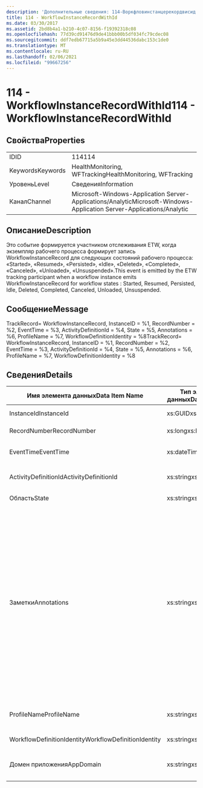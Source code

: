 ```yaml
---
description: 'Дополнительные сведения: 114-Воркфловинстанцерекордвисид'
title: 114 - WorkflowInstanceRecordWithId
ms.date: 03/30/2017
ms.assetid: 2bd8b4a1-b210-4c07-8156-f19392318c08
ms.openlocfilehash: 77d39cd91476d9de41bbb00b5df034fc79cdec08
ms.sourcegitcommit: ddf7edb67715a5b9a45e3dd44536dabc153c1de0
ms.translationtype: MT
ms.contentlocale: ru-RU
ms.lasthandoff: 02/06/2021
ms.locfileid: "99667256"
---
```

# <a name="114---workflowinstancerecordwithid"></a><span data-ttu-id="a853b-103">114 - WorkflowInstanceRecordWithId</span><span class="sxs-lookup"><span data-stu-id="a853b-103">114 - WorkflowInstanceRecordWithId</span></span>

## <a name="properties"></a><span data-ttu-id="a853b-104">Свойства</span><span class="sxs-lookup"><span data-stu-id="a853b-104">Properties</span></span>  
  
|||  
|-|-|  
|<span data-ttu-id="a853b-105">ID</span><span class="sxs-lookup"><span data-stu-id="a853b-105">ID</span></span>|<span data-ttu-id="a853b-106">114</span><span class="sxs-lookup"><span data-stu-id="a853b-106">114</span></span>|  
|<span data-ttu-id="a853b-107">Keywords</span><span class="sxs-lookup"><span data-stu-id="a853b-107">Keywords</span></span>|<span data-ttu-id="a853b-108">HealthMonitoring, WFTracking</span><span class="sxs-lookup"><span data-stu-id="a853b-108">HealthMonitoring, WFTracking</span></span>|  
|<span data-ttu-id="a853b-109">Уровень</span><span class="sxs-lookup"><span data-stu-id="a853b-109">Level</span></span>|<span data-ttu-id="a853b-110">Сведения</span><span class="sxs-lookup"><span data-stu-id="a853b-110">Information</span></span>|  
|<span data-ttu-id="a853b-111">Канал</span><span class="sxs-lookup"><span data-stu-id="a853b-111">Channel</span></span>|<span data-ttu-id="a853b-112">Microsoft-Windows-Application Server-Applications/Analytic</span><span class="sxs-lookup"><span data-stu-id="a853b-112">Microsoft-Windows-Application Server-Applications/Analytic</span></span>|  
  
## <a name="description"></a><span data-ttu-id="a853b-113">Описание</span><span class="sxs-lookup"><span data-stu-id="a853b-113">Description</span></span>  

 <span data-ttu-id="a853b-114">Это событие формируется участником отслеживания ETW, когда экземпляр рабочего процесса формирует запись WorkflowInstanceRecord для следующих состояний рабочего процесса: «Started», «Resumed», «Persisted», «Idle», «Deleted», «Completed», «Canceled», «Unloaded», «Unsuspended».</span><span class="sxs-lookup"><span data-stu-id="a853b-114">This event is emitted by the ETW tracking participant when a workflow instance emits WorkflowInstanceRecord for workflow states : Started, Resumed, Persisted, Idle, Deleted, Completed, Canceled, Unloaded, Unsuspended.</span></span>  
  
## <a name="message"></a><span data-ttu-id="a853b-115">Сообщение</span><span class="sxs-lookup"><span data-stu-id="a853b-115">Message</span></span>  

 <span data-ttu-id="a853b-116">TrackRecord= WorkflowInstanceRecord, InstanceID = %1, RecordNumber = %2, EventTime = %3, ActivityDefinitionId = %4, State = %5, Annotations = %6, ProfileName = %7, WorkflowDefinitionIdentity = %8</span><span class="sxs-lookup"><span data-stu-id="a853b-116">TrackRecord= WorkflowInstanceRecord, InstanceID = %1, RecordNumber = %2, EventTime = %3, ActivityDefinitionId = %4, State = %5, Annotations = %6, ProfileName = %7, WorkflowDefinitionIdentity = %8</span></span>  
  
## <a name="details"></a><span data-ttu-id="a853b-117">Сведения</span><span class="sxs-lookup"><span data-stu-id="a853b-117">Details</span></span>  
  
|<span data-ttu-id="a853b-118">Имя элемента данных</span><span class="sxs-lookup"><span data-stu-id="a853b-118">Data Item Name</span></span>|<span data-ttu-id="a853b-119">Тип элемента данных</span><span class="sxs-lookup"><span data-stu-id="a853b-119">Data Item Type</span></span>|<span data-ttu-id="a853b-120">Описание</span><span class="sxs-lookup"><span data-stu-id="a853b-120">Description</span></span>|  
|--------------------|--------------------|-----------------|  
|<span data-ttu-id="a853b-121">InstanceId</span><span class="sxs-lookup"><span data-stu-id="a853b-121">InstanceId</span></span>|<span data-ttu-id="a853b-122">xs:GUID</span><span class="sxs-lookup"><span data-stu-id="a853b-122">xs:GUID</span></span>|<span data-ttu-id="a853b-123">Идентификатор экземпляра для рабочего процесса.</span><span class="sxs-lookup"><span data-stu-id="a853b-123">The instance id for the workflow</span></span>|  
|<span data-ttu-id="a853b-124">RecordNumber</span><span class="sxs-lookup"><span data-stu-id="a853b-124">RecordNumber</span></span>|<span data-ttu-id="a853b-125">xs:long</span><span class="sxs-lookup"><span data-stu-id="a853b-125">xs:long</span></span>|<span data-ttu-id="a853b-126">Порядковый номер созданной записи.</span><span class="sxs-lookup"><span data-stu-id="a853b-126">The sequence number of the emitted record</span></span>|  
|<span data-ttu-id="a853b-127">EventTime</span><span class="sxs-lookup"><span data-stu-id="a853b-127">EventTime</span></span>|<span data-ttu-id="a853b-128">xs:dateTime</span><span class="sxs-lookup"><span data-stu-id="a853b-128">xs:dateTime</span></span>|<span data-ttu-id="a853b-129">Время в формате UTC, когда было создано событие.</span><span class="sxs-lookup"><span data-stu-id="a853b-129">The time in UTC when the event was emitted</span></span>|  
|<span data-ttu-id="a853b-130">ActivityDefinitionId</span><span class="sxs-lookup"><span data-stu-id="a853b-130">ActivityDefinitionId</span></span>|<span data-ttu-id="a853b-131">xs:string</span><span class="sxs-lookup"><span data-stu-id="a853b-131">xs:string</span></span>|<span data-ttu-id="a853b-132">Имя корневого действия в рабочем процессе.</span><span class="sxs-lookup"><span data-stu-id="a853b-132">The name of the root activity in the workflow</span></span>|  
|<span data-ttu-id="a853b-133">Область</span><span class="sxs-lookup"><span data-stu-id="a853b-133">State</span></span>|<span data-ttu-id="a853b-134">xs:string</span><span class="sxs-lookup"><span data-stu-id="a853b-134">xs:string</span></span>|<span data-ttu-id="a853b-135">Текущее состояние рабочего процесса.</span><span class="sxs-lookup"><span data-stu-id="a853b-135">The current state of the Workflow.</span></span>|  
|<span data-ttu-id="a853b-136">Заметки</span><span class="sxs-lookup"><span data-stu-id="a853b-136">Annotations</span></span>|<span data-ttu-id="a853b-137">xs:string</span><span class="sxs-lookup"><span data-stu-id="a853b-137">xs:string</span></span>|<span data-ttu-id="a853b-138">Заметки, добавленные к этому событию.</span><span class="sxs-lookup"><span data-stu-id="a853b-138">The annotations that were added to this event.</span></span> <span data-ttu-id="a853b-139">Значения хранятся в XML-элементе в формате \<items> \< item name = "annotationName" type="System.String"> аннотатионвалуе \</item> \</items> .</span><span class="sxs-lookup"><span data-stu-id="a853b-139">The values are stored in an xml element in the format \<items>\< item name = "annotationName" type="System.String">annotationValue\</item>\</items>.</span></span> <span data-ttu-id="a853b-140">Если заметки не указаны, строка содержит \<items/> .</span><span class="sxs-lookup"><span data-stu-id="a853b-140">If no annotations are specified then the string contains \<items/>.</span></span> <span data-ttu-id="a853b-141">Размер событий ETW ограничен размером буфера ETW или максимальным размером полезных данных для события ETW.</span><span class="sxs-lookup"><span data-stu-id="a853b-141">The ETW event size is limited by the ETW buffer size or the max payload for an ETW event.</span></span> <span data-ttu-id="a853b-142">Если размер события превышает предел ETW, то событие усекается путем удаления заметок и замены значения аннотации на \<items> ... \</items> .</span><span class="sxs-lookup"><span data-stu-id="a853b-142">If the size of the event exceeds the ETW limits, then the event is truncated by dropping the annotations and replacing the annotation value with \<items>...\</items>.</span></span>|  
|<span data-ttu-id="a853b-143">ProfileName</span><span class="sxs-lookup"><span data-stu-id="a853b-143">ProfileName</span></span>|<span data-ttu-id="a853b-144">xs:string</span><span class="sxs-lookup"><span data-stu-id="a853b-144">xs:string</span></span>|<span data-ttu-id="a853b-145">Имя или профиль отслеживания, который привел к созданию этого события.</span><span class="sxs-lookup"><span data-stu-id="a853b-145">The name or the tracking profile that resulted in this event being emitted</span></span>|  
|<span data-ttu-id="a853b-146">WorkflowDefinitionIdentity</span><span class="sxs-lookup"><span data-stu-id="a853b-146">WorkflowDefinitionIdentity</span></span>|<span data-ttu-id="a853b-147">xs:string</span><span class="sxs-lookup"><span data-stu-id="a853b-147">xs:string</span></span>|<span data-ttu-id="a853b-148">Идентификатор определения рабочего процесса</span><span class="sxs-lookup"><span data-stu-id="a853b-148">The workflow definition id</span></span>|  
|<span data-ttu-id="a853b-149">Домен приложения</span><span class="sxs-lookup"><span data-stu-id="a853b-149">AppDomain</span></span>|<span data-ttu-id="a853b-150">xs:string</span><span class="sxs-lookup"><span data-stu-id="a853b-150">xs:string</span></span>|<span data-ttu-id="a853b-151">Строка, возвращаемая AppDomain.CurrentDomain.FriendlyName.</span><span class="sxs-lookup"><span data-stu-id="a853b-151">The string returned by AppDomain.CurrentDomain.FriendlyName.</span></span>|
